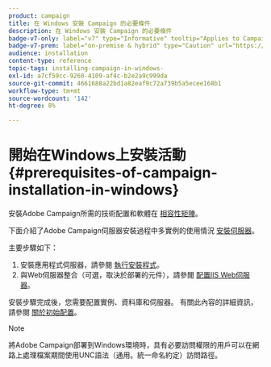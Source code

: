 ```yaml
---
product: campaign
title: 在 Windows 安裝 Campaign 的必要條件
description: 在 Windows 安裝 Campaign 的必要條件
badge-v7-only: label="v7" type="Informative" tooltip="Applies to Campaign Classic v7 only"
badge-v7-prem: label="on-premise & hybrid" type="Caution" url="https://experienceleague.adobe.com/docs/campaign-classic/using/installing-campaign-classic/architecture-and-hosting-models/hosting-models-lp/hosting-models.html" tooltip="Applies to on-premise and hybrid deployments only"
audience: installation
content-type: reference
topic-tags: installing-campaign-in-windows-
exl-id: a7cf59cc-9260-4109-af4c-b2e2a9c999da
source-git-commit: 4661688a22bd1a82eaf9c72a739b5a5ecee168b1
workflow-type: tm+mt
source-wordcount: '142'
ht-degree: 8%

---
```


# 開始在Windows上安裝活動 {#prerequisites-of-campaign-installation-in-windows}



安裝Adobe Campaign所需的技術配置和軟體在 [相容性矩陣](../../rn/using/compatibility-matrix.md)。

下面介紹了Adobe Campaign伺服器安裝過程中多實例的使用情況 [安裝伺服器](../../installation/using/installing-the-server.md)。

主要步驟如下：

1. 安裝應用程式伺服器，請參閱 [執行安裝程式](../../installation/using/installing-the-server.md#executing-the-installation-program)。
1. 與Web伺服器整合（可選，取決於部署的元件），請參閱 [配置IIS Web伺服器](../../installation/using/integration-into-a-web-server-for-windows.md#configuring-the-iis-web-server)。

安裝步驟完成後，您需要配置實例、資料庫和伺服器。 有關此內容的詳細資訊，請參閱 [關於初始配置](../../installation/using/about-initial-configuration.md)。

>[!NOTE]
>
>將Adobe Campaign部署到Windows環境時，具有必要訪問權限的用戶可以在網路上處理檔案期間使用UNC語法（通用。統一命名約定）訪問路徑。
